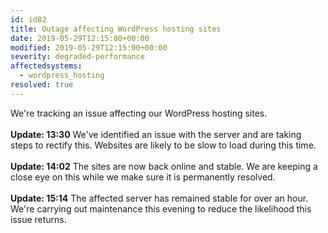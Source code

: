 ```yaml
---
id: id82
title: Outage affecting WordPress hosting sites
date: 2019-05-29T12:15:00+00:00
modified: 2019-05-29T12:15:00+00:00
severity: degraded-performance
affectedsystems:
  - wordpress_hosting
resolved: true
---
```


We're tracking an issue affecting our WordPress hosting sites.<br /><br />**Update: 13:30** We've identified an issue with the server and are taking steps to rectify this.  Websites are likely to be slow to load during this time.<br /><br />**Update: 14:02** The sites are now back online and stable. We are keeping a close eye on this while we make sure it is permanently resolved.<br /><br />**Update: 15:14** The affected server has remained stable for over an hour.  We're carrying out maintenance this evening to reduce the likelihood this issue returns.

